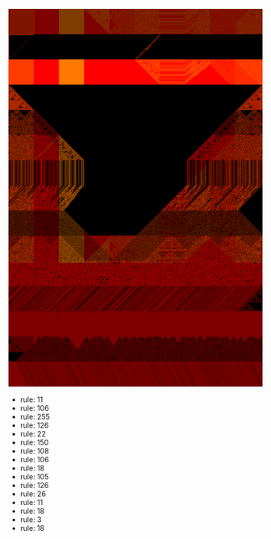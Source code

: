 ![photo](./output.png) 
 * rule: 11
* rule: 106
* rule: 255
* rule: 126
* rule: 22
* rule: 150
* rule: 108
* rule: 106
* rule: 18
* rule: 105
* rule: 126
* rule: 26
* rule: 11
* rule: 18
* rule: 3
* rule: 18
